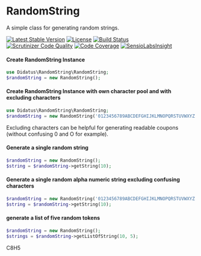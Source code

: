 # RandomString
A simple class for generating random strings.

[![Latest Stable Version](https://poser.pugx.org/didatus/random-string/v/stable)](https://packagist.org/packages/didatus/random-string)
[![License](https://poser.pugx.org/didatus/random-string/license)](https://packagist.org/packages/didatus/random-string)
[![Build Status](https://travis-ci.org/didatus/RandomString.svg?branch=master)](https://travis-ci.org/didatus/RandomString)
[![Scrutinizer Code Quality](https://scrutinizer-ci.com/g/didatus/RandomString/badges/quality-score.png?b=master)](https://scrutinizer-ci.com/g/didatus/RandomString/?branch=master)
[![Code Coverage](https://scrutinizer-ci.com/g/didatus/RandomString/badges/coverage.png?b=master)](https://scrutinizer-ci.com/g/didatus/RandomString/?branch=master)
[![SensioLabsInsight](https://insight.sensiolabs.com/projects/a97f47fc-f369-4434-b0ee-b8901931b9e2/mini.png)](https://insight.sensiolabs.com/projects/a97f47fc-f369-4434-b0ee-b8901931b9e2)

#### Create RandomString Instance
```php
use Didatus\RandomString\RandomString;
$randomString = new RandomString();
```

#### Create RandomString Instance with own character pool and with excluding characters
```php
use Didatus\RandomString\RandomString;
$randomString = new RandomString('0123456789ABCDEFGHIJKLMNOPQRSTUVWXYZ', '1IO0');
``` 
Excluding characters can be helpful for generating readable coupons (without confusing 0 and O for example).

#### Generate a single random string
```php
$randomString = new RandomString();
$string = $randomString->getString(10);
```

#### Generate a single random alpha numeric string excluding confusing characters
```php
$randomString = new RandomString('0123456789ABCDEFGHIJKLMNOPQRSTUVWXYZ', '1IO0');
$string = $randomString->getString(10);
```

#### generate a list of five random tokens
```php
$randomString = new RandomString();
$strings = $randomString->getListOfString(10, 5);
```

C8H5
